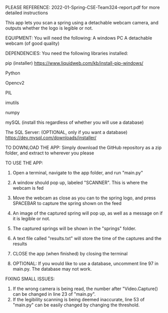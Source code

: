PLEASE REFERENCE: 2022-01-Spring-CSE-Team324-report.pdf for more detailed instructions


This app lets you scan a spring using a detachable webcam camera, and outputs whether the logo is legible or not.




EQUIPMENT:
You will need the following:
A windows PC
A detachable webcam (of good quality)

DEPENDENCIES:
You need the following libraries installed:

pip (installer)
https://www.liquidweb.com/kb/install-pip-windows/

Python

Opencv2


PIL


imutils

numpy


mySQL (install this regardless of whether you will use a database)



The SQL Server: (OPTIONAL, only if you want a database)
https://dev.mysql.com/downloads/installer/



TO DOWNLOAD THE APP:
Simply download the GitHub repository as a zip folder, and extract to wherever you please


TO USE THE APP:

1. Open a terminal, navigate to the app folder, and run "main.py"


2. A window should pop up, labeled "SCANNER". This is where the webcam is fed


3. Move the webcam as close as you can to the spring logo, and press SPACEBAR to capture the spring shown on the feed

4. An image of the captured spring will pop up, as well as a message on if it is legible or not.


5. The captured springs will be shown in the "springs" folder.


6. A text file called "results.txt" will store the time of the captures and the results

7. CLOSE the app (when finished) by closing the terminal


7. OPTIONAL: If you would like to use a database, uncomment line 97 in main.py. The database may not work.





FIXING SMALL ISSUES:

1. If the wrong camera is being read, the number after "Video.Capture() can be changed in line 23 of "main.py".
2. If the legibility scanning is being deemed inaccurate, line 53 of "main.py" can be easily changed by changing the threshold.


